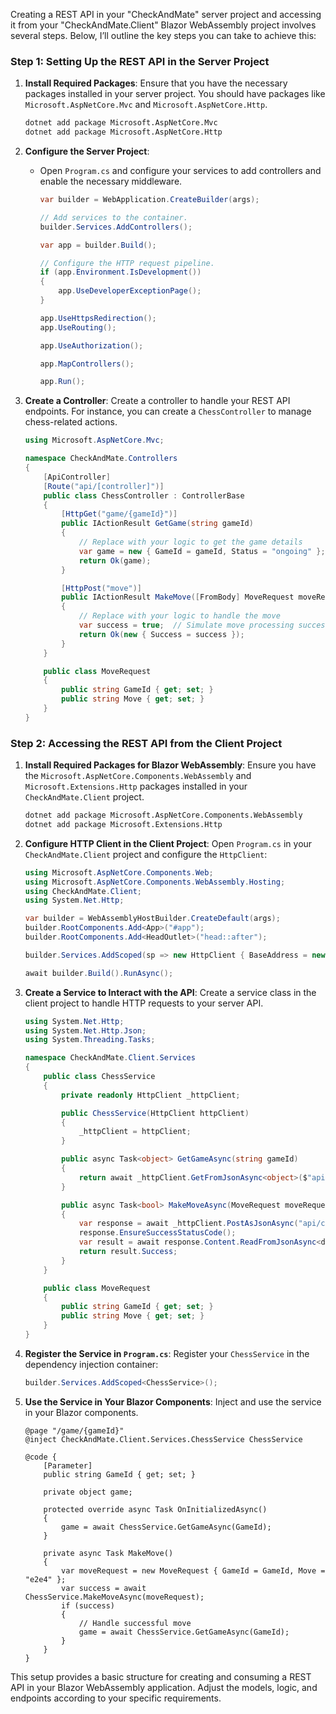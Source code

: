Creating a REST API in your "CheckAndMate" server project and accessing it from your "CheckAndMate.Client" Blazor WebAssembly project involves several steps. Below, I’ll outline the key steps you can take to achieve this:

### Step 1: Setting Up the REST API in the Server Project

1. **Install Required Packages**:
   Ensure that you have the necessary packages installed in your server project. You should have packages like `Microsoft.AspNetCore.Mvc` and `Microsoft.AspNetCore.Http`.

   ```bash
   dotnet add package Microsoft.AspNetCore.Mvc
   dotnet add package Microsoft.AspNetCore.Http
   ```

2. **Configure the Server Project**:
   - Open `Program.cs` and configure your services to add controllers and enable the necessary middleware.

     ```csharp
     var builder = WebApplication.CreateBuilder(args);

     // Add services to the container.
     builder.Services.AddControllers();

     var app = builder.Build();

     // Configure the HTTP request pipeline.
     if (app.Environment.IsDevelopment())
     {
         app.UseDeveloperExceptionPage();
     }

     app.UseHttpsRedirection();
     app.UseRouting();

     app.UseAuthorization();

     app.MapControllers();

     app.Run();
     ```

3. **Create a Controller**:
   Create a controller to handle your REST API endpoints. For instance, you can create a `ChessController` to manage chess-related actions.

   ```csharp
   using Microsoft.AspNetCore.Mvc;

   namespace CheckAndMate.Controllers
   {
       [ApiController]
       [Route("api/[controller]")]
       public class ChessController : ControllerBase
       {
           [HttpGet("game/{gameId}")]
           public IActionResult GetGame(string gameId)
           {
               // Replace with your logic to get the game details
               var game = new { GameId = gameId, Status = "ongoing" };
               return Ok(game);
           }

           [HttpPost("move")]
           public IActionResult MakeMove([FromBody] MoveRequest moveRequest)
           {
               // Replace with your logic to handle the move
               var success = true;  // Simulate move processing success
               return Ok(new { Success = success });
           }
       }

       public class MoveRequest
       {
           public string GameId { get; set; }
           public string Move { get; set; }
       }
   }
   ```

### Step 2: Accessing the REST API from the Client Project

1. **Install Required Packages for Blazor WebAssembly**:
   Ensure you have the `Microsoft.AspNetCore.Components.WebAssembly` and `Microsoft.Extensions.Http` packages installed in your `CheckAndMate.Client` project.

   ```bash
   dotnet add package Microsoft.AspNetCore.Components.WebAssembly
   dotnet add package Microsoft.Extensions.Http
   ```

2. **Configure HTTP Client in the Client Project**:
   Open `Program.cs` in your `CheckAndMate.Client` project and configure the `HttpClient`:

   ```csharp
   using Microsoft.AspNetCore.Components.Web;
   using Microsoft.AspNetCore.Components.WebAssembly.Hosting;
   using CheckAndMate.Client;
   using System.Net.Http;

   var builder = WebAssemblyHostBuilder.CreateDefault(args);
   builder.RootComponents.Add<App>("#app");
   builder.RootComponents.Add<HeadOutlet>("head::after");

   builder.Services.AddScoped(sp => new HttpClient { BaseAddress = new Uri(builder.HostEnvironment.BaseAddress) });

   await builder.Build().RunAsync();
   ```

3. **Create a Service to Interact with the API**:
   Create a service class in the client project to handle HTTP requests to your server API.

   ```csharp
   using System.Net.Http;
   using System.Net.Http.Json;
   using System.Threading.Tasks;

   namespace CheckAndMate.Client.Services
   {
       public class ChessService
       {
           private readonly HttpClient _httpClient;

           public ChessService(HttpClient httpClient)
           {
               _httpClient = httpClient;
           }

           public async Task<object> GetGameAsync(string gameId)
           {
               return await _httpClient.GetFromJsonAsync<object>($"api/chess/game/{gameId}");
           }

           public async Task<bool> MakeMoveAsync(MoveRequest moveRequest)
           {
               var response = await _httpClient.PostAsJsonAsync("api/chess/move", moveRequest);
               response.EnsureSuccessStatusCode();
               var result = await response.Content.ReadFromJsonAsync<dynamic>();
               return result.Success;
           }
       }

       public class MoveRequest
       {
           public string GameId { get; set; }
           public string Move { get; set; }
       }
   }
   ```

4. **Register the Service in `Program.cs`**:
   Register your `ChessService` in the dependency injection container:

   ```csharp
   builder.Services.AddScoped<ChessService>();
   ```

5. **Use the Service in Your Blazor Components**:
   Inject and use the service in your Blazor components.

   ```razor
   @page "/game/{gameId}"
   @inject CheckAndMate.Client.Services.ChessService ChessService

   @code {
       [Parameter]
       public string GameId { get; set; }

       private object game;

       protected override async Task OnInitializedAsync()
       {
           game = await ChessService.GetGameAsync(GameId);
       }

       private async Task MakeMove()
       {
           var moveRequest = new MoveRequest { GameId = GameId, Move = "e2e4" };
           var success = await ChessService.MakeMoveAsync(moveRequest);
           if (success)
           {
               // Handle successful move
               game = await ChessService.GetGameAsync(GameId);
           }
       }
   }
   ```

This setup provides a basic structure for creating and consuming a REST API in your Blazor WebAssembly application. Adjust the models, logic, and endpoints according to your specific requirements.